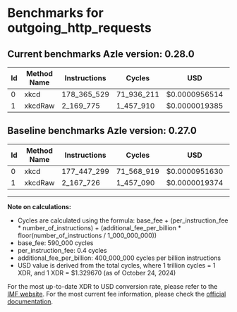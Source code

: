 # Benchmarks for outgoing_http_requests

## Current benchmarks Azle version: 0.28.0

| Id  | Method Name | Instructions | Cycles     | USD           | USD/Million Calls | Change                            |
| --- | ----------- | ------------ | ---------- | ------------- | ----------------- | --------------------------------- |
| 0   | xkcd        | 178_365_529  | 71_936_211 | $0.0000956514 | $95.65            | <font color="red">+918_230</font> |
| 1   | xkcdRaw     | 2_169_775    | 1_457_910  | $0.0000019385 | $1.93             | <font color="red">+2_049</font>   |

## Baseline benchmarks Azle version: 0.27.0

| Id  | Method Name | Instructions | Cycles     | USD           | USD/Million Calls |
| --- | ----------- | ------------ | ---------- | ------------- | ----------------- |
| 0   | xkcd        | 177_447_299  | 71_568_919 | $0.0000951630 | $95.16            |
| 1   | xkcdRaw     | 2_167_726    | 1_457_090  | $0.0000019374 | $1.93             |

---

**Note on calculations:**

- Cycles are calculated using the formula: base_fee + (per_instruction_fee \* number_of_instructions) + (additional_fee_per_billion \* floor(number_of_instructions / 1_000_000_000))
- base_fee: 590_000 cycles
- per_instruction_fee: 0.4 cycles
- additional_fee_per_billion: 400_000_000 cycles per billion instructions
- USD value is derived from the total cycles, where 1 trillion cycles = 1 XDR, and 1 XDR = $1.329670 (as of October 24, 2024)

For the most up-to-date XDR to USD conversion rate, please refer to the [IMF website](https://www.imf.org/external/np/fin/data/rms_sdrv.aspx).
For the most current fee information, please check the [official documentation](https://internetcomputer.org/docs/current/developer-docs/gas-cost#execution).
